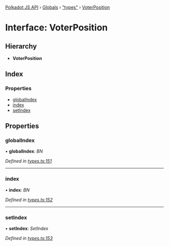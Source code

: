 [Polkadot JS API](../README.md) › [Globals](../globals.md) › ["types"](../modules/_types_.md) › [VoterPosition](_types_.voterposition.md)

# Interface: VoterPosition

## Hierarchy

* **VoterPosition**

## Index

### Properties

* [globalIndex](_types_.voterposition.md#globalindex)
* [index](_types_.voterposition.md#index)
* [setIndex](_types_.voterposition.md#setindex)

## Properties

###  globalIndex

• **globalIndex**: *BN*

*Defined in [types.ts:151](https://github.com/polkadot-js/api/blob/479c742471/packages/api-derive/src/types.ts#L151)*

___

###  index

• **index**: *BN*

*Defined in [types.ts:152](https://github.com/polkadot-js/api/blob/479c742471/packages/api-derive/src/types.ts#L152)*

___

###  setIndex

• **setIndex**: *SetIndex*

*Defined in [types.ts:153](https://github.com/polkadot-js/api/blob/479c742471/packages/api-derive/src/types.ts#L153)*

